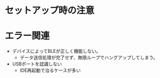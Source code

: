 # セットアップ時の注意


# エラー関連
- デバイスによってBLEが正しく機能しない。
  - データ送信処理が完了せず、無限ループでハングアップしてしまう。
- USBポートを認識しない
  - IDE再起動で治るケースが多い